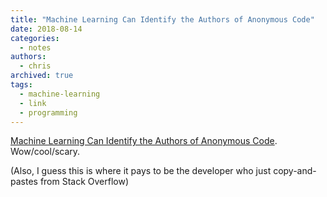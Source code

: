 ```yaml
---
title: "Machine Learning Can Identify the Authors of Anonymous Code"
date: 2018-08-14
categories:
  - notes
authors:
  - chris
archived: true
tags:
  - machine-learning
  - link
  - programming
---
```


[Machine Learning Can Identify the Authors of Anonymous Code](https://www.wired.com/story/machine-learning-identify-anonymous-code/). Wow/cool/scary.

(Also, I guess this is where it pays to be the developer who just copy-and-pastes from Stack Overflow)
